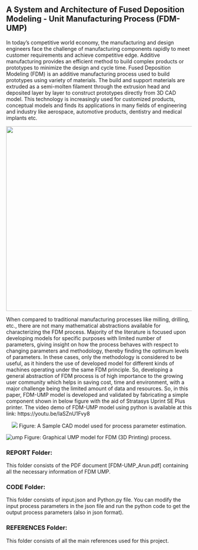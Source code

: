 ## A System and Architecture of Fused Deposition Modeling - Unit Manufacturing Process (FDM-UMP)

In today’s competitive world economy, the manufacturing and design engineers face the challenge of manufacturing components rapidly to meet customer requirements and achieve competitive edge. Additive manufacturing provides an efficient method to build complex products or prototypes to minimize the design and cycle time. Fused Deposition Modeling (FDM) is an additive manufacturing process used to build prototypes using variety of materials. The build and support materials are extruded as a semi-molten filament through the extrusion head and deposited layer by layer to construct prototypes directly from 3D CAD model. This technology is increasingly used for customized products, conceptual models and finds its applications in many fields of engineering and industry like aerospace, automotive products, dentistry and medical implants etc.
<p align="center">
<img src="https://github.com/arunbalas/FDM-UMP/blob/master/IMG_2093.JPG" width="700" height="500">
</p>
When compared to traditional manufacturing processes like milling, drilling, etc., there are not many mathematical abstractions available for characterizing the FDM process. Majority of the literature is focused upon developing models for specific purposes with limited number of parameters, giving insight on how the process behaves with respect to changing parameters and methodology, thereby finding the optimum levels of parameters. In these cases, only the methodology is considered to be useful, as it hinders the use of developed model for different kinds of machines operating under the same FDM principle. So, developing a general abstraction of FDM process is of high importance to the growing user community which helps in saving cost, time and environment, with a major challenge being the limited amount of data and resources. So, in this paper, FDM-UMP model is developed and validated by fabricating a simple component shown in below figure with the aid of Stratasys Uprint SE Plus printer. The video demo of FDM-UMP model using python is available at this link: https://youtu.be/IaSZnU1Fvy8

<p align="center">
<img src= "https://github.com/arunbalas/FDM-UMP/blob/master/Turbine%20processed%20data.JPG">
Figure: A Sample CAD model used for process parameter estimation.
</p>

<p align="center">
	
![ump](https://github.com/arunbalas/FDM-UMP/blob/master/Graphical%20UMP.jpg)
Figure: Graphical UMP model for FDM (3D Printing) process.
</p>


### REPORT Folder:
This folder consists of the PDF document [FDM-UMP_Arun.pdf] containing all the necessary information of FDM UMP.
	


### CODE Folder:
This folder consists of input.json and Python.py file. You can modify the input process parameters in the json file and run the python code to get the output process parameters (also in json format).


### REFERENCES Folder:
This folder consists of all the main references used for this project.
